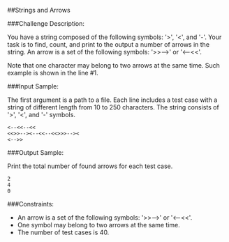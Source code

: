 ##Strings and Arrows

###Challenge Description:

You have a string composed of the following symbols: '>', '<', and '-'. Your task is to find, count, and print to the output a number of arrows in the string. An arrow is a set of the following symbols: '>>-->' or '<--<<'. 

Note that one character may belong to two arrows at the same time. Such example is shown in the line #1.

###Input Sample:

The first argument is a path to a file. Each line includes a test case with a string of different length from 10 to 250 characters. The string consists of '>', '<', and '-' symbols.
```
<--<<--<<
<<>>--><--<<--<<>>>--><
<-->>
```

###Output Sample:

Print the total number of found arrows for each test case.
```
2
4
0
```

###Constraints:

* An arrow is a set of the following symbols: '>>-->' or '<--<<'.
* One symbol may belong to two arrows at the same time.
* The number of test cases is 40.
